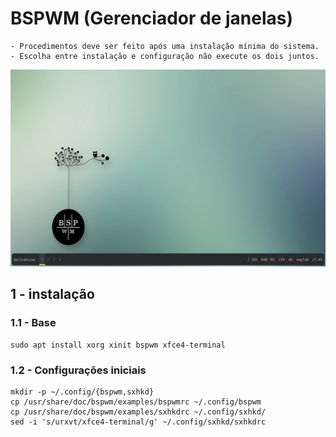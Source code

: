 # BSPWM (Gerenciador de janelas)
```
- Procedimentos deve ser feito após uma instalação mínima do sistema.
- Escolha entre instalação e configuração não execute os dois juntos.
```
<img src = "screenshots/captura_1.png">

## 1 - instalação

### 1.1 - Base
```
sudo apt install xorg xinit bspwm xfce4-terminal
```
### 1.2 - Configurações iniciais
```
mkdir -p ~/.config/{bspwm,sxhkd}
cp /usr/share/doc/bspwm/examples/bspwmrc ~/.config/bspwm
cp /usr/share/doc/bspwm/examples/sxhkdrc ~/.config/sxhkd/
sed -i 's/urxvt/xfce4-terminal/g' ~/.config/sxhkd/sxhkdrc
```
